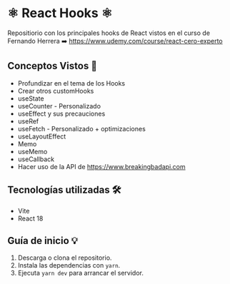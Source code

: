 # ⚛️ React Hooks ⚛️
 
Repositiorio con los principales hooks de React vistos en el curso de Fernando Herrera ➡️ https://www.udemy.com/course/react-cero-experto

## Conceptos Vistos ​📖​
* Profundizar en el tema de los Hooks
* Crear otros customHooks
* useState
* useCounter - Personalizado
* useEffect y sus precauciones
* useRef
* useFetch - Personalizado + optimizaciones
* useLayoutEffect
* Memo
* useMemo
* useCallback
* Hacer uso de la API de https://www.breakingbadapi.com

## Tecnologías utilizadas 🛠️
* Vite
* React 18

## Guía de inicio 💡
1. Descarga o clona el repositorio.
2. Instala las dependencias con `yarn`.
3. Ejecuta `yarn dev` para arrancar el servidor.